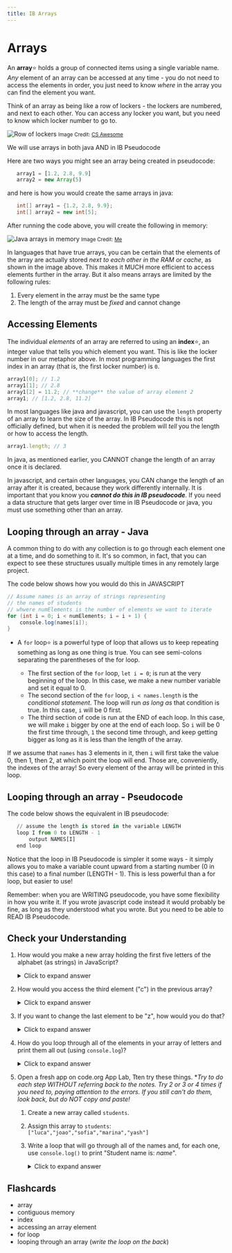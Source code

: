 ```yaml
---
title: IB Arrays
---
```


# Arrays

An **array**:star: holds a group of connected items using a single variable name. *Any* element of an array can be accessed at any time - you do not need to access the elements in order, you just need to know *where* in the array you can find the element you want.

Think of an array as being like a row of lockers - the lockers are numbered, and next to each other. You can access any locker you want, but you need to know which locker number to go to.

![Row of lockers](https://csawesome.runestone.academy/runestone/books/published/csawesome/_images/rowLockers.jpg)
<small>Image Credit: [CS Awesome](https://csawesome.runestone.academy/runestone/books/published/csawesome/Unit6-Arrays/topic-6-1-array-basics.html#declaring-and-creating-an-array)</small>

We will use arrays in both java AND in IB Pseudocode

Here are two ways you might see an array being created in pseudocode:

```js
   array1 = [1.2, 2.8, 9.9]
   array2 = new Array(5)
```

and here is how you would create the same arrays in java:

```java
   int[] array1 = {1.2, 2.8, 9.9};
   int[] array2 = new int[5];
```

After running the code above, you will create the following in memory:

![Java arrays in memory](https://docs.google.com/drawings/d/e/2PACX-1vRD9Uec6OuweycqHcz6SKt_XnnRjHBFvMlScXoc1fPEkhgONDME61AG0tobw1kALxMyrZ3WNm1Mkm0j/pub?w=618&amp;h=336)
<small>Image Credit: [Me](https://docs.google.com/drawings/d/1DQpQOspzFO90crV4ujwrri7RNG19NW-2JEPkN6IlXzg/edit)</small>

In languages that have true arrays, you can be certain that the elements of the array are actually stored *next to each other in the RAM or cache*, as shown in the image above. This makes it MUCH more efficient to access elements further in the array. But it also means arrays are limited by the following rules:

1. Every element in the array must be the same type
2. The length of the array must be *fixed* and cannot change

## Accessing Elements

The individual *elements* of an array are referred to using an **index**:star:, an integer value that tells you which element you want. This is like the locker number in our metaphor above. In most programming languages the first index in an array (that is, the first locker number) is `0`.

```java
array1[0]; // 1.2
array1[1]; // 2.8
array1[2] = 11.2; // **change** the value of array element 2
array1; // [1.2, 2.8, 11.2]
```

In most languages like java and javascript, you can use the `length` property of an array to learn the size of the array. In IB Pseudocode this is not officially defined, but when it is needed the problem will *tell* you the length or how to access the length.

```js
array1.length; // 3
```

In java, as mentioned earlier, you CANNOT change the length of an array once it is declared.

In javascript, and certain other languages, you CAN change the length of an array after it is created, because they work differently internally. It is important that you know you ***cannot do this in IB pseudocode***. If you need a data structure that gets larger over time in IB Pseudocode or java, you must use something other than an array.

## Looping through an array - Java

A common thing to do with any collection is to go through each element one at a time, and do something to it. It's so common, in fact, that you can expect to see these structures usually multiple times in any remotely large project. 

The code below shows how you would do this in JAVASCRIPT

```java
// Assume names is an array of strings representing
// the names of students
// whwere numElements is the number of elements we want to iterate
for (int i = 0; i < numElements; i = i + 1) {
    console.log(names[i]);
}
```

* A `for` loop:star: is a powerful type of loop that allows us to keep repeating something as long as one thing is true. You can see semi-colons separating the parentheses of the for loop.

    * The first section of the `for` loop, `let i = 0`; is run at the very beginning of the loop. In this case, we make a new number variable and set it equal to 0.
    * The second section of the `for` loop, `i < names.length` is the *conditional statement*. The loop will run *as long as* that condition is true. In this case, `i` will be 0 first.
    * The third section of code is run at the END of each loop. In this case, we will make `i` bigger by one at the end of each loop. So `i` will be 0 the first time through, `1` the second time through, and keep getting bigger as long as it is less than the length of the array.

If we assume that `names` has 3 elements in it, then `i` will first take the value 0, then 1, then 2, at which point the loop will end. Those are, conveniently, the indexes of the array! So every element of the array will be printed in this loop.

## Looping through an array - Pseudocode

The code below shows the equivalent in IB pseudocode:

```python
   // assume the length is stored in the variable LENGTH
   loop I from 0 to LENGTH - 1
       output NAMES[I]
   end loop
```

Notice that the loop in IB Pseudocode is simpler it some ways - it simply allows you to make a variable count upward from a starting number (0 in this case) to a final number (LENGTH - 1). This is less powerful than a for loop, but easier to use!

Remember: when you are WRITING pseudocode, you have some flexibility in how you write it. If you wrote javascript code instead it would probably be fine, as long as they understood what you wrote. But you need to be able to READ IB Pseudocode.

## Check your Understanding

1. How would you make a new array holding the first five letters of the alphabet (as strings) in JavaScript?

   <details markdown="1"><summary>Click to expand answer</summary>
   ```js
   var arr = ["a", "b", "c", "d", "e"];
   ```
   </details>

2. How would you access the third element ("c") in the previous array?

   <details markdown="1"><summary>Click to expand answer</summary>
    ```ts
   arr[2]
   ```
   </details>

3. If you want to change the last element to be "z", how would you do that?

   <details markdown="1"><summary>Click to expand answer</summary>
   ```ts
   arr[4]="z";
   ```
   </details>

4. How do you loop through all of the elements in your array of letters and print them all out (using `console.log`)?

   <details markdown="1"><summary>Click to expand answer</summary>
   ```ts
   for (let i = 0; i < arr.length; i++) {
       console.log(arr[i]);
   }
   ```
   </details>

5. Open a fresh app on code.org App Lab, Tten try these things. **Try to do each step WITHOUT referring back to the notes. Try 2 or 3 or 4 times if you need to, paying attention to the errors. If you still can't do them, look back, but do NOT copy and paste!*
   1. Create a new array called `students`. 
   2. Assign this array to `students`: `["luca","joao","sofia","marina","yash"]`
   3. Write a loop that will go through all of the names and, for each one, use `console.log()` to print "Student name is: *name*".
      
      <details markdown="1"><summary>Click to expand answer</summary>
      ```ts
      var students = [];
      students = ["luca", "joao", "sofia", "marina", "yash"];
      for (var i = 0; i < students.length; i++) {
          console.log("Student name is: " + students[i]);
      }
      ```
      </details>

## Flashcards

* array
* contiguous memory
* index
* accessing an array element
* for loop
* looping through an array (*write the loop on the back*)